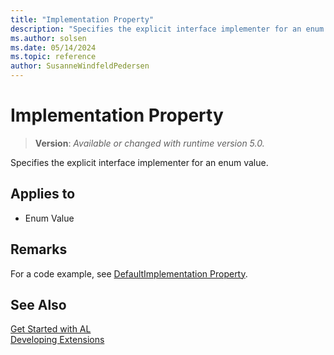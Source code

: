 ```yaml
---
title: "Implementation Property"
description: "Specifies the explicit interface implementer for an enum value."
ms.author: solsen
ms.date: 05/14/2024
ms.topic: reference
author: SusanneWindfeldPedersen
---
```

[//]: # (START>DO_NOT_EDIT)
[//]: # (IMPORTANT:Do not edit any of the content between here and the END>DO_NOT_EDIT.)
[//]: # (Any modifications should be made in the .xml files in the ModernDev repo.)
# Implementation Property
> **Version**: _Available or changed with runtime version 5.0._

Specifies the explicit interface implementer for an enum value.

## Applies to
-   Enum Value

[//]: # (IMPORTANT: END>DO_NOT_EDIT)

## Remarks

For a code example, see [DefaultImplementation Property](devenv-defaultimplementation-property.md).

## See Also  
[Get Started with AL](../devenv-get-started.md)  
[Developing Extensions](../devenv-dev-overview.md)  